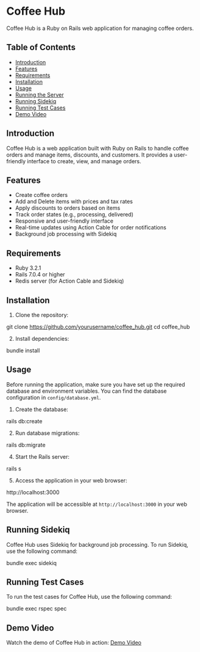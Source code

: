 # Coffee Hub

Coffee Hub is a Ruby on Rails web application for managing coffee orders.

## Table of Contents

- [Introduction](#introduction)
- [Features](#features)
- [Requirements](#requirements)
- [Installation](#installation)
- [Usage](#usage)
- [Running the Server](#running-the-server)
- [Running Sidekiq](#running-sidekiq)
- [Running Test Cases](#running-test-cases)
- [Demo Video](#demo-video)

## Introduction

Coffee Hub is a web application built with Ruby on Rails to handle coffee orders and manage items, discounts, and customers. It provides a user-friendly interface to create, view, and manage orders.

## Features

- Create coffee orders
- Add and Delete items with prices and tax rates
- Apply discounts to orders based on items
- Track order states (e.g., processing, delivered)
- Responsive and user-friendly interface
- Real-time updates using Action Cable for order notifications
- Background job processing with Sidekiq

## Requirements

- Ruby 3.2.1
- Rails 7.0.4 or higher
- Redis server (for Action Cable and Sidekiq)

## Installation

1. Clone the repository:

git clone https://github.com/yourusername/coffee_hub.git
cd coffee_hub


2. Install dependencies:

bundle install


## Usage

Before running the application, make sure you have set up the required database and environment variables. You can find the database configuration in `config/database.yml`.

1. Create the database:

rails db:create


2. Run database migrations:

rails db:migrate


4. Start the Rails server:

rails s


5. Access the application in your web browser:

http://localhost:3000


The application will be accessible at `http://localhost:3000` in your web browser.

## Running Sidekiq

Coffee Hub uses Sidekiq for background job processing. To run Sidekiq, use the following command:

bundle exec sidekiq


## Running Test Cases

To run the test cases for Coffee Hub, use the following command:

bundle exec rspec spec

## Demo Video

Watch the demo of Coffee Hub in action: [Demo Video](https://www.loom.com/share/81bdad07b8434e3eaf04933bc11987ec)